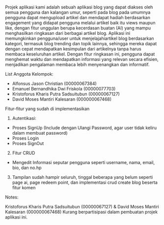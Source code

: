 
Projek aplikasi kami adalah sebuah aplikasi blog yang dapat diakses oleh semua pengguna dan kalangan umur, seperti pada blog pada umumnya pengguna dapat mengupload artikel dan mendapat hadiah berdasarkan engagement yang didapat pengguna melalui artikel baik itu views maupun like, dengan fitur unggulan berupa kecerdasan buatan (AI) yang mampu menghasilkan ringkasan dari berbagai artikel blog. Aplikasi ini memungkinkan pengguna/user untuk menjelajahiartikel blog berdasarkan kategori, termasuk blog trending dan topik lainnya, sehingga mereka dapat dengan cepat mendapatkan kesimpulan dari artikelnya tanpa harus membaca keseluruhan artikel. Dengan fitur ringkasan ini, pengguna dapat menghemat waktu dan mendapatkan informasi yang relevan secara efisien, menjadikan pengalaman membaca lebih menyenangkan dan informatif.

List Anggota Kelompok:

- Alfonsus Jason Christian (00000067384)
- Emanuel Bernandhika Dwi Friskola (00000077703)
- Kristoforus Kharis Putra Sadsuitubun (00000067127)
- David Moses Mantiri Kalesaran (000000067468)

Fitur-fitur yang sudah di implementasikan
1. Autentikasi:
- Proses SignUp (Include dengan Ulangi Password, agar user tidak keliru dalam membuat password)
- Proses Login
- Proses SignOut
2. Fitur CRUD
- Mengedit Informasi seputar pengguna seperti username, nama, email, bio, dan no.hp
3. Tampilan sudah hampir seluruh, tinggal beberapa yang belum seperti page ai, page redeem point, dan implementasi crud create blog beserta fitur komen

Notes:

Kristoforus Kharis Putra Sadsuitubun (00000067127) & David Moses Mantiri Kalesaran (000000067468) Kurang berpartisipasi dalam pembuatan projek aplikasi ini.
